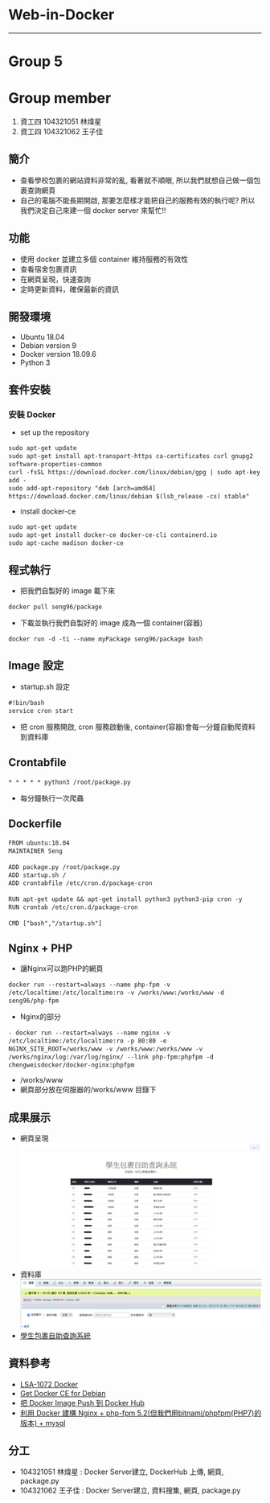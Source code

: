 # Web-in-Docker
---
# Group 5
# Group member
1. 資工四 104321051 林煒星
2. 資工四 104321062 王子佳

## 簡介
- 查看學校包裹的網站資料非常的亂, 看著就不順眼, 所以我們就想自己做一個包裹查詢網頁
- 自己的電腦不能長期開啟, 那要怎麼樣才能把自己的服務有效的執行呢? 所以我們決定自己來建一個 docker server 來幫忙!!

## 功能
- 使用 docker 並建立多個 container 維持服務的有效性
- 查看宿舍包裹資訊
- 在網頁呈現，快速查詢
- 定時更新資料，確保最新的資訊

## 開發環境
- Ubuntu 18.04
- Debian version 9
- Docker version 18.09.6
- Python 3

## 套件安裝
### 安裝 Docker
- set up the repository
```
sudo apt-get update
sudo apt-get install apt-transport-https ca-certificates curl gnupg2 software-properties-common
curl -fsSL https://download.docker.com/linux/debian/gpg | sudo apt-key add -
sudo add-apt-repository "deb [arch=amd64] https://download.docker.com/linux/debian $(lsb_release -cs) stable"
```
- install docker-ce
```
sudo apt-get update
sudo apt-get install docker-ce docker-ce-cli containerd.io
sudo apt-cache madison docker-ce
```

## 程式執行
- 把我們自製好的 image 載下來
```
docker pull seng96/package
```
- 下載並執行我們自製好的 image 成為一個 container(容器)
```
docker run -d -ti --name myPackage seng96/package bash
```

## Image 設定
- startup.sh 設定
```
#!bin/bash
service cron start
```
- 把 cron 服務開啟, cron 服務啟動後, container(容器)會每一分鐘自動爬資料到資料庫

## Crontabfile
```
* * * * * python3 /root/package.py
```
- 每分鐘執行一次爬蟲

## Dockerfile
```
FROM ubuntu:18.04
MAINTAINER Seng

ADD package.py /root/package.py
ADD startup.sh /
ADD crontabfile /etc/cron.d/package-cron

RUN apt-get update && apt-get install python3 python3-pip cron -y
RUN crontab /etc/cron.d/package-cron

CMD ["bash","/startup.sh"]
```

## Nginx + PHP
- 讓Nginx可以跑PHP的網頁
```
docker run --restart=always --name php-fpm -v /etc/localtime:/etc/localtime:ro -v /works/www:/works/www -d seng96/php-fpm
```
- Nginx的部分
```
- docker run --restart=always --name nginx -v /etc/localtime:/etc/localtime:ro -p 80:80 -e NGINX_SITE_ROOT=/works/www -v /works/www:/works/www -v /works/nginx/log:/var/log/nginx/ --link php-fpm:phpfpm -d chengweisdocker/docker-nginx:phpfpm
```
- /works/www
- 網頁部分放在伺服器的/works/www 目錄下

## 成果展示
- 網頁呈現
![網頁](https://github.com/NCNU-OpenSource/Docker-Server/blob/master/%E5%AD%B8%E7%94%9F%E5%8C%85%E8%A3%B9%E6%9F%A5%E8%A9%A2%E7%B3%BB%E7%B5%B1.png)
- 資料庫
![db](https://github.com/NCNU-OpenSource/Docker-Server/blob/master/db.png)
- [學生包裹自助查詢系統](http://35.229.226.20/?fbclid=IwAR35dq0Svd6S-lKXD0dLKRDHWAUFnw5wnCBJk3RVlLFRGy8sekhSF1u0aP0)

## 資料參考
- [LSA-1072 Docker](https://docs.google.com/presentation/d/1wYhJkBQkx0jS-oyJG-2imdI7p93wti4XZqR9Jc49PxE/edit?usp=sharing)　
- [Get Docker CE for Debian](https://docs.docker.com/install/linux/docker-ce/debian/)
- [把 Docker Image Push 到 Docker Hub](https://ithelp.ithome.com.tw/articles/10191139)
- [利用 Docker 建構 Nginx + php-fpm 5.2(但我們用bitnami/phpfpm(PHP7)的版本) + mysql](http://blog.chengweichen.com/2015/05/docker-nginx-php-fpm-52-mysql.html?fbclid=IwAR1DuH4fd8Gt3cBI5pfpip3C8-2fR5m40GLV2vB45ALnBtmFBSLXRGH8EFE)

## 分工
- 104321051 林煒星 : Docker Server建立, DockerHub 上傳, 網頁, package.py
- 104321062 王子佳 : Docker Server建立, 資料搜集, 網頁, package.py


